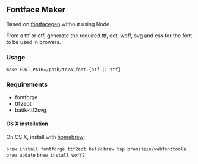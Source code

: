 ## Fontface Maker

Based on [fontfacegen](https://github.com/agentk/fontfacegen) without using Node.

From a ttf or otf, generate the required ttf, eot, woff, svg and css for the font to be used in browers.

### Usage

```shell
make FONT_PATH=/path/to/a_font.{otf || ttf}
```

### Requirements

* fontforge
* ttf2eot
* batik-ttf2svg 

#### OS X installation

On OS X, install with [homebrew](http://brew.sh/):

`brew install fontforge ttf2eot batik`
`brew tap bramstein/webfonttools`
`brew update`
`brew install woff2`

